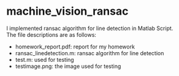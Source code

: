 # machine_vision_ransac
I implemented ransac algorithm for line detection in Matlab Script.  
The file descriptions are as follows:  
- homework_report.pdf: report for my homework
- ransac_linedetection.m: ransac algorithm for line detection
- test.m: used for testing
- testimage.png: the image used for testing
